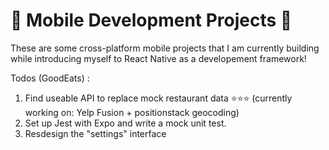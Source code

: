 # 📱 Mobile Development Projects 📱

These are some cross-platform mobile projects that I am currently building while introducing myself to React Native as a developement framework!

Todos (GoodEats) :

1. Find useable API to replace mock restaurant data ⭐⭐⭐ (currently working on: Yelp Fusion + positionstack geocoding)
2. Set up Jest with Expo and write a mock unit test.
3. Resdesign the "settings" interface
